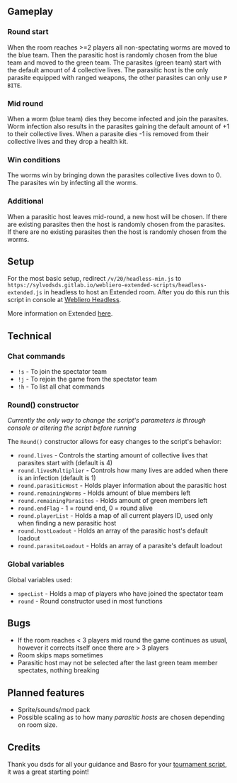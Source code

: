 ## Gameplay
### Round start
When the room reaches >=2 players all non-spectating worms are moved to the blue team. Then the parasitic host is randomly chosen from the blue team and moved to the green team. The parasites (green team) start with the default amount of 4 collective lives. The parasitic host is the only parasite equipped with ranged weapons, the other parasites can only use `P BITE`.

### Mid round
When a worm (blue team) dies they become infected and join the parasites. Worm infection also results in the parasites gaining the default amount of +1  to their collective lives. When a parasite dies -1  is removed from their collective lives and they drop a health kit.

### Win conditions
The worms win by bringing down the parasites collective lives down to 0. The parasites win by infecting all the worms.

### Additional
When a parasitic host leaves mid-round, a new host will be chosen. If there are existing parasites then the host is randomly chosen from the parasites. If there are no existing parasites then the host is randomly chosen from the worms.

## Setup
For the most basic setup, redirect `/v/20/headless-min.js` to `https://sylvodsds.gitlab.io/webliero-extended-scripts/headless-extended.js` in headless to host an Extended room.
After you do this run this script in console at [Webliero Headless](https://www.webliero.com/headless).

More information on Extended [here](https://www.vgm-quiz.com/dev/webliero/extended).

## Technical
### Chat commands
- `!s` - To join the spectator team
- `!j` - To rejoin the game from the spectator team
- `!h` - To list all chat commands
 
### Round() constructor
*Currently the only way to change the script's parameters is through console or altering the script before running*


The `Round()` constructor allows for easy changes to the script's behavior:
- `round.lives` - Controls the starting amount of collective lives that parasites start with (default is 4)
- `round.livesMultiplier` - Controls how many lives are added when there is an infection (default is 1)
- `round.parasiticHost` - Holds player information about the parasitic host
- `round.remainingWorms` - Holds amount of blue members left
- `round.remainingParasites` - Holds amount of green members left
- `round.endFlag` - 1 = round end, 0 = round alive
- `round.playerList` - Holds a map of all current players ID, used only when finding a new parasitic host
- `round.hostLoadout` - Holds an array of the parasitic host's default loadout
- `round.parasiteLoadout` - Holds an array of a parasite's default loadout

### Global variables
Global variables used:
- `specList` - Holds a map of players who have joined the spectator team
- `round` - Round constructor used in most functions

## Bugs
- If the room reaches < 3 players mid round the game continues as usual, however it corrects itself once there are > 3 players
- Room skips maps sometimes
- Parasitic host may not be selected after the last green team member spectates, nothing breaking

## Planned features
- Sprite/sounds/mod pack
- Possible scaling as to how many *parasitic hosts* are chosen depending on room size.

## Credits
Thank you dsds for all your guidance and Basro for your [tournament script](https://gitlab.com/webliero/tournament-room), it was a great starting point!
